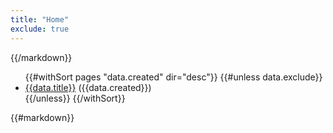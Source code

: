 ```yaml
---
title: "Home"
exclude: true
---
```


{{/markdown}}

<ul>
{{#withSort pages "data.created" dir="desc"}}
	{{#unless data.exclude}}
		<li>
			<a href="posts/{{basename}}.html">{{data.title}}</a>
			({{data.created}})
		</li>
	{{/unless}}
{{/withSort}}
</ul>

{{#markdown}}
